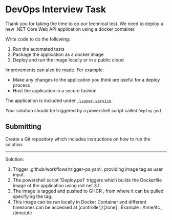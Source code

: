 # DevOps Interview Task

Thank you for taking the time to do our technical test. We need to deploy a new .NET Core Web API application using a docker container.

Write code to do the following:

1. Run the automated tests
2. Package the application as a docker image
3. Deploy and run the image locally or in a public cloud

Improvements can also be made. For example:

- Make any changes to the application you think are useful for a deploy process
- Host the application in a secure fashion

The application is included under [`.\super-service`](`.\super-service`).

Your solution should be triggered by a powershell script called `Deploy.ps1`.

## Submitting

Create a Git repository which includes instructions on how to run the solution.  

------------------------------------------------------------
Solution:
1. Trigger .github/workflows/trigger-ps.yaml, providing image tag as user input.
2. The powershell script 'Deploy.ps1' triggers which builds the Dockerfile image of the application using dot net 3.1.
3. The image is tagged and pushed to GHCR , from where it can be pulled specifying the tag.
4. This image can be run locally in Docker Container and different timezones can be accessed at [controller]/[zone] . Example : /time/itc , /time/utc
